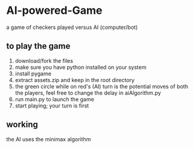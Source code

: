 # AI-powered-Game
a game of checkers played versus AI (computer/bot)

## to play the game
1. download/fork the files
2. make sure you have python installed on your system
3. install pygame
4. extract assets.zip and keep in the root directory
5. the green circle while on red's (AI) turn is the potential moves of both the players, feel free to change the delay in aiAlgorithm.py
6. run main.py to launch the game
7. start playing; your turn is first


## working
the AI uses the minimax algorithm
